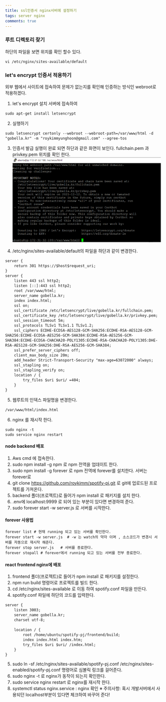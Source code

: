 ```yaml
---
title: ssl인증서 nginx서버에 설정하기
tags: server nginx
comments: true
---
```


### 루트 디렉토리 찾기 
하단의 파일을 보면 위치를 확인 할수 있다.
```
vi /etc/nginx/sites-available/default
```

### let's encrypt 인증서 적용하기
외부 웹에서 사이트에 접속하여 문제가 없는지를 확인해 인증하는 방식인
webroot로 적용하겠다.

1. let's encrypt 설치
서버에 접속하여
```
sudo apt-get install letsencrypt
```

2. 실행하기
```
sudo letsencrypt certonly --webroot --webroot-path=/var/www/html -d "gobella.kr" -m "roykimmyunghoon@gmail.com" --agree-tos
```

3. 인증서 발급
실행이 완료 되면 하단과 같은 화면이 보인다.
fullchain.pem 과 privkey.pem 위치를 확인 한다.
![alt text](/assets/img/lets_encrypt.png "사진")

4. /etc/nginx/sites-available/default의 파일을 하단과 같이 변경한다.
```
server {
    return 301 https://$host$request_uri;
}
server {
    listen 443 ssl http2;
    listen [::]:443 ssl http2;
    root /var/www/html;
    server_name gobella.kr;
    index index.html;
    ssl on;
    ssl_certificate /etc/letsencrypt/live/gobella.kr/fullchain.pem;
    ssl_certificate_key /etc/letsencrypt/live/gobella.kr/privkey.pem;
    ssl_session_timeout 5m;
    ssl_protocols TLSv1 TLSv1.1 TLSv1.2;
    ssl_ciphers ECDHE-ECDSA-AES128-GCM-SHA256:ECDHE-RSA-AES128-GCM-SHA256:ECDHE-ECDSA-AES256-GCM-SHA384:ECDHE-RSA-AES256-GCM-SHA384:ECDHE-ECDSA-CHACHA20-POLY1305:ECDHE-RSA-CHACHA20-POLY1305:DHE-RSA-AES128-GCM-SHA256:DHE-RSA-AES256-GCM-SHA384;
    ssl_prefer_server_ciphers off;
    client_max_body_size 20m;
    add_header Strict-Transport-Security "max-age=63072000" always;
    ssl_stapling on;
    ssl_stapling_verify on;
    location / {
        try_files $uri $uri/ =404;
    }
}
```

5. 웹루트의 인덱스 파일명을 변경한다.
```
/var/www/html/index.html
```

6. nginx 를 재시작 한다.
```
sudo nginx -t
sudo service nginx restart
```

#### node backend 배포
1. Aws cmd 에 접속한다.
2. sudo npm install -g npm  로 npm 전역을 업데이트 한다.
3. sudo npm install -g forever 로 npm 전역에 forever를 설치한다. 서버는 forever로 
4. git clone https://github.com/roykimm/spotify-pj.git 로 git에 업로드된 프로젝트를 가져온다.
5. backend 폴더(프로젝트)로 들어가 npm install 로 패키지를 설치 한다.
6. .env에 localhost:9999 로 되어 있는 부분이 있다면 변경하여 준다.
7. sudo forever start -w server.js 로 서버를 시작한다. 

#### forever 사용법
```
forever list # 현재 running 되고 있는 서버를 확인한다.
forever start -w server.js  # -w 는 watch의 약자 이며 , 소스코드가 변경시 서버를 자동으로 재시작 해준다.
forever stop server.js   # 서버를 종료한다.
forever stopall # forever에서 running 되고 있는 서버를 전부 종료한다.
```

#### react frontend nginx에 배포
1. frontend 폴더(프로젝트)로 들어가 npm install 로 패키지를 설정한다.
2. npm run build 명령어로 프로젝트를 빌드 한다.
3. cd /etc/nginx/sites-available 로 이동 하여 spotify.conf 파일을 만든다.
4. spotify.conf 파일에 하단의 코드를 입력한다.

```
server {
    listen 3003;
    server_name gobella.kr;
    charset utf-8;

    location / {
        root /home/ubuntu/spotify-pj/frontend/build;
        index index.html index.htm;
        try_files $uri $uri/ /index.html;
    }
}
```
5. sudo ln -sf /etc/nginx/sites-available/spotify-pj.conf /etc/nginx/sites-enabled/spotify-pj.conf 명령어로 심볼릭 링크를 걸어준다.
6. sudo nginx -t 로 nginx가 동작이 되는지 확인한다.
7. sudo service nginx restart 로 nginx를 재시작 한다.
8. systemctl status nginx.service : nginx 확인
※ 주의사항: 혹시 개발서버에서 사용되던 localhost부분이 있다면 체크하여 바꾸어 준다!




